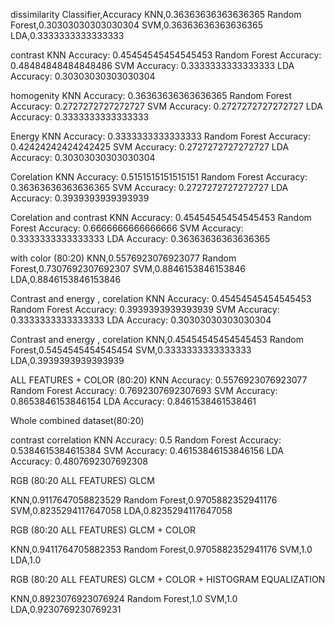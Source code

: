 dissimilarity
Classifier,Accuracy
KNN,0.36363636363636365
Random Forest,0.30303030303030304
SVM,0.36363636363636365
LDA,0.3333333333333333


contrast
KNN Accuracy: 0.45454545454545453
Random Forest Accuracy: 0.48484848484848486
SVM Accuracy: 0.3333333333333333
LDA Accuracy: 0.30303030303030304


homogenity
KNN Accuracy: 0.36363636363636365
Random Forest Accuracy: 0.2727272727272727
SVM Accuracy: 0.2727272727272727
LDA Accuracy: 0.3333333333333333


Energy
KNN Accuracy: 0.3333333333333333
Random Forest Accuracy: 0.42424242424242425
SVM Accuracy: 0.2727272727272727
LDA Accuracy: 0.30303030303030304

Corelation
KNN Accuracy: 0.5151515151515151
Random Forest Accuracy: 0.36363636363636365
SVM Accuracy: 0.2727272727272727
LDA Accuracy: 0.3939393939393939


Corelation and contrast
KNN Accuracy: 0.45454545454545453
Random Forest Accuracy: 0.6666666666666666
SVM Accuracy: 0.3333333333333333
LDA Accuracy: 0.36363636363636365

with color (80:20)
KNN,0.5576923076923077
Random Forest,0.7307692307692307
SVM,0.8846153846153846
LDA,0.8846153846153846

Contrast and energy , corelation
KNN Accuracy: 0.45454545454545453
Random Forest Accuracy: 0.3939393939393939
SVM Accuracy: 0.3333333333333333
LDA Accuracy: 0.30303030303030304



Contrast and energy , corelation
KNN,0.45454545454545453
Random Forest,0.5454545454545454
SVM,0.3333333333333333
LDA,0.3939393939393939

ALL FEATURES + COLOR (80:20)
KNN Accuracy: 0.5576923076923077
Random Forest Accuracy: 0.7692307692307693
SVM Accuracy: 0.8653846153846154
LDA Accuracy: 0.8461538461538461



Whole combined dataset(80:20) 

contrast correlation
KNN Accuracy: 0.5
Random Forest Accuracy: 0.5384615384615384
SVM Accuracy: 0.46153846153846156
LDA Accuracy: 0.4807692307692308



RGB (80:20 ALL FEATURES) GLCM

KNN,0.9117647058823529
Random Forest,0.9705882352941176
SVM,0.8235294117647058
LDA,0.8235294117647058


RGB (80:20 ALL FEATURES) GLCM + COLOR

KNN,0.9411764705882353
Random Forest,0.9705882352941176
SVM,1.0
LDA,1.0

RGB (80:20 ALL FEATURES) GLCM + COLOR + HISTOGRAM EQUALIZATION

KNN,0.8923076923076924
Random Forest,1.0
SVM,1.0
LDA,0.9230769230769231
